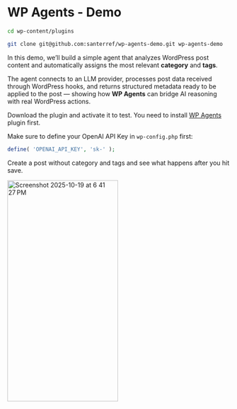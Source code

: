 # WP Agents - Demo

```bash
cd wp-content/plugins

git clone git@github.com:santerref/wp-agents-demo.git wp-agents-demo
```

In this demo, we’ll build a simple agent that analyzes WordPress post content and automatically assigns the most relevant **category** and **tags**.

The agent connects to an LLM provider, processes post data received through WordPress hooks, and returns structured metadata ready to be applied to the post — showing how **WP Agents** can bridge AI reasoning with real WordPress actions.

Download the plugin and activate it to test. You need to install [WP Agents](https://github.com/santerref/wp-agents) plugin first.

Make sure to define your OpenAI API Key in `wp-config.php` first:

```php
define( 'OPENAI_API_KEY', 'sk-' );
```

Create a post without category and tags and see what happens after you hit save.

<img width="250" height="500" alt="Screenshot 2025-10-19 at 6 41 27 PM" src="https://github.com/user-attachments/assets/62254931-92f8-4ae8-88aa-1a82f23eb524" />
